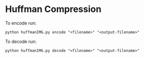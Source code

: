 # Huffman Compression
To encode run:
```
python huffmanIMG.py encode "<filename>" "<output-filename>"
```

To decode run:
```
python huffmanIMG.py decode "<filename>" "<output-filename>"
```

